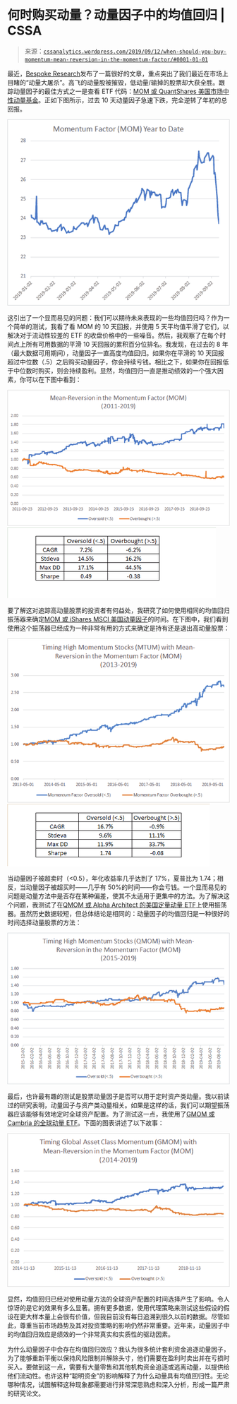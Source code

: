<!--yml

category: 未分类

date: 2024-05-12 17:40:55

-->

# 何时购买动量？动量因子中的均值回归 | CSSA

> 来源：[`cssanalytics.wordpress.com/2019/09/12/when-should-you-buy-momentum-mean-reversion-in-the-momentum-factor/#0001-01-01`](https://cssanalytics.wordpress.com/2019/09/12/when-should-you-buy-momentum-mean-reversion-in-the-momentum-factor/#0001-01-01)

最近，[Bespoke Research](https://www.bespokepremium.com/interactive/posts/think-big-blog/momentum-massacre)发布了一篇很好的文章，重点突出了我们最近在市场上目睹的“动量大屠杀”。高飞的动量股被摧毁，低动量/输掉的股票却大获全胜。跟踪动量因子的最佳方式之一是查看 ETF 代码：[MOM 或 QuantShares 美国市场中性动量基金](https://www.agf.com/us/products/mom/index.jsp)。正如下图所示，过去 10 天动量因子急速下跌，完全逆转了年初的总回报。

![](img/84be003a26c9adfcfdffd9ba720e4624.png)

这引出了一个显而易见的问题：我们可以期待未来表现的一些均值回归吗？作为一个简单的测试，我看了看 MOM 的 10 天回报，并使用 5 天平均值平滑了它们，以解决对于流动性较差的 ETF 的收盘价格中的一些噪音。然后，我观察了在每个时间点上所有可用数据的平滑 10 天回报的累积百分位排名。我发现，在过去的 8 年（最大数据可用期间），动量因子一直高度均值回归。如果你在平滑的 10 天回报超过中位数（.5）之后购买动量因子，你会持续亏钱。相比之下，如果你在回报低于中位数时购买，则会持续盈利。显然，均值回归一直是推动绩效的一个强大因素，你可以在下图中看到：

![](img/8ae5a19211f9a76b56f4c9d4eff589da.png)![](img/baca4602782dc180dc4c73aee63af905.png)

要了解这对追踪高动量股票的投资者有何益处，我研究了如何使用相同的均值回归振荡器来确定[MOM 或 iShares MSCI 美国动量因子](https://www.ishares.com/us/products/251614/ishares-msci-usa-momentum-factor-etf)的时间。在下图中，我们看到使用这个振荡器已经成为一种非常有用的方式来确定是持有还是退出高动量股票：

![](img/8464ea75a1a314c2614e2ff4bc4dee42.png)![](img/5bf78276c82945b9a7ff0f8105863e47.png)

当动量因子被超卖时（<0.5），年化收益率几乎达到了 17%，夏普比为 1.74；相反，当动量因子被超买时——几乎有 50%的时间——你会亏钱。一个显而易见的问题是动量方法中是否存在某种偏差，使其不太适用于更集中的方法。为了解决这个问题，我测试了在[QMOM 或 Alpha Architect 的美国定量动量 ETF](https://etfsite.alphaarchitect.com/qmom/)上使用振荡器。虽然历史数据较短，但总体结论是相同的：动量因子的均值回归是一种很好的时间选择动量股票的方法：

![](img/8f80039c03d87cd902a45a1c6f90dbb2.png)

最后，也许最有趣的测试是股票动量因子是否可以用于定时资产类动量。我以前读过的研究表明，动量因子与资产类动量相关。如果是这样的话，我们可以期望振荡器应该能够有效地定时全球资产配置。为了测试这一点，我使用了[GMOM 或 Cambria 的全球动量 ETF](https://www.cambriafunds.com/gmom)。下面的图表讲述了以下故事：

![](img/a751dcb408f4e621d32a124021968511.png)

显然，均值回归已经对使用动量方法的全球资产配置的时间选择产生了影响。令人惊讶的是它的效果有多么显著。拥有更多数据，使用代理策略来测试这些假设的假设在更大样本量上会很有价值，但我目前没有每日追溯到很久以前的数据。尽管如此，尊重当前市场趋势及其对投资策略的影响仍然非常重要。近年来，动量因子中的均值回归效应是绩效的一个非常真实和实质性的驱动因素。

为什么动量因子中会存在均值回归效应？我认为很多统计套利资金追逐动量因子，为了能够重新平衡以保持风险限制并解除头寸，他们需要在盈利时卖出并在亏损时买入。要做到这一点，需要有大量零售和其他机构资金追逐或逃离动量，以提供给他们流动性。也许这种“聪明资金”的影响解释了为什么动量具有均值回归性。无论哪种情况，试图解释这种现象都需要进行非常深思熟虑和深入分析，形成一篇严肃的研究论文。
